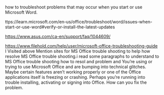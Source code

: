  how to troubleshoot problems that may occur when you start or use Microsoft Word.

ttps://learn.microsoft.com/en-us/office/troubleshoot/word/issues-when-start-or-use-word#verify-or-install-the-latest-updates


https://www.asus.com/ca-en/support/faq/1044609/

https://www.filehold.com/help/user/microsoft-office-troubleshooting-guide
I Visited above Mention sites for MS Office trouble shooting to help how resolve MS Office   trouble shooting.i read some paragraphs to understand 
to MS Office trouble shooting how to resol and problem and You’re using or trying to use Microsoft Office and are bumping into technical glitches.
Maybe certain features aren’t working properly or one of the Office applications itself is freezing or crashing.
Perhaps you’re running into trouble installing, activating or signing into Office. How can you fix the problem.
